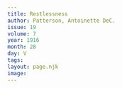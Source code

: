 ```yaml
---
title: Restlessness
author: Patterson, Antoinette DeC.
issue: 19
volume: 7
year: 1916
month: 28
day: V
tags:
layout: page.njk
image:
---
```



